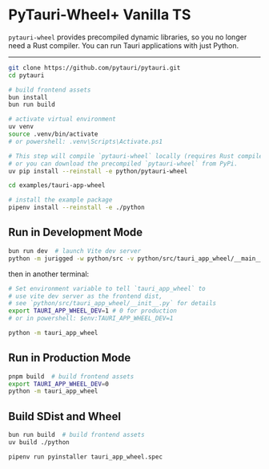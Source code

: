 # PyTauri-Wheel+ Vanilla TS

`pytauri-wheel` provides precompiled dynamic libraries, so you no longer need a Rust compiler. You can run Tauri applications with just Python.

---

```bash
git clone https://github.com/pytauri/pytauri.git
cd pytauri

# build frontend assets
bun install
bun run build

# activate virtual environment
uv venv
source .venv/bin/activate
# or powershell: .venv\Scripts\Activate.ps1

# This step will compile `pytauri-wheel` locally (requires Rust compiler),
# or you can download the precompiled `pytauri-wheel` from PyPi.
uv pip install --reinstall -e python/pytauri-wheel

cd examples/tauri-app-wheel

# install the example package
pipenv install --reinstall -e ./python
```

## Run in Development Mode

```bash
bun run dev  # launch Vite dev server
python -m jurigged -w python/src -v python/src/tauri_app_wheel/__main__.py
```

then in another terminal:

```bash
# Set environment variable to tell `tauri_app_wheel` to
# use vite dev server as the frontend dist,
# see `python/src/tauri_app_wheel/__init__.py` for details
export TAURI_APP_WHEEL_DEV=1 # 0 for production
# or in powershell: $env:TAURI_APP_WHEEL_DEV=1

python -m tauri_app_wheel
```

## Run in Production Mode

```bash
pnpm build  # build frontend assets
export TAURI_APP_WHEEL_DEV=0
python -m tauri_app_wheel
```

## Build SDist and Wheel

```bash
bun run build  # build frontend assets
uv build ./python

pipenv run pyinstaller tauri_app_wheel.spec
```

